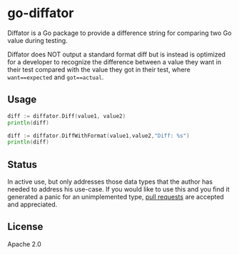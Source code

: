 # go-diffator
Diffator is a Go package to provide a difference string for comparing two Go value during testing. 

Diffator does NOT output a standard format diff but is instead is optimized for a developer to recognize the difference between a value they want in their test compared with the value they got in their test, where `want==expected` and `got==actual`.

## Usage

```go
diff := diffator.Diff(value1, value2)
println(diff)
```

```go
diff := diffator.DiffWithFormat(value1,value2,"Diff: %s")
println(diff)
```

## Status
In active use, but only addresses those data types that the author has needed to address his use-case.  If you would like to use this and you find it generated a panic for an unimplemented type, [pull requests](https://github.com/mikeschinkel/go-diffator/compare) are accepted and appreciated.

## License
Apache 2.0
